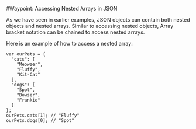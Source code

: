 #Waypoint: Accessing Nested Arrays in JSON

As we have seen in earlier examples, JSON objects can contain both nested objects and nested arrays. Similar to accessing nested objects, Array bracket notation can be chained to access nested arrays.

Here is an example of how to access a nested array:

```
var ourPets = { 
  "cats": [
    "Meowzer",
    "Fluffy",
    "Kit-Cat"
  ],
  "dogs": [
    "Spot",
    "Bowser",
    "Frankie"
  ]
};
ourPets.cats[1]; // "Fluffy"
ourPets.dogs[0]; // "Spot"
```